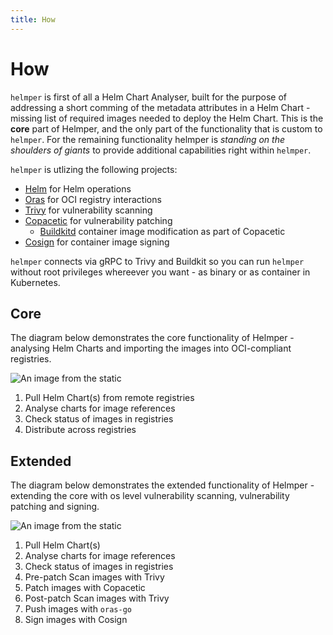 ```yaml
---
title: How
---
```


# How

`helmper` is first of all a Helm Chart Analyser, built for the purpose of addressing a short comming of the metadata attributes in a Helm Chart - missing list of required images needed to deploy the Helm Chart. This is the **core** part of Helmper, and the only part of the functionality that is custom to `helmper`. For the remaining functionality helmper is *standing on the shoulders of giants* to provide additional capabilities right within `helmper`.

`helmper` is utlizing the following projects:
* [Helm](<https://github.com/helm/helm>) for Helm operations
* [Oras](<https://github.com/oras-project/oras-go>) for OCI registry interactions 
* [Trivy](https://github.com/aquasecurity/trivy) for vulnerability scanning
* [Copacetic](https://github.com/project-copacetic/copacetic) for vulnerability patching
    * [Buildkitd](https://github.com/moby/buildkit) container image modification as part of Copacetic
* [Cosign](https://github.com/sigstore/cosign) for container image signing

`helmper` connects via gRPC to Trivy and Buildkit so you can run `helmper` without root privileges whereever you want - as binary or as container in Kubernetes.

## Core

The diagram below demonstrates the core functionality of Helmper - analysing Helm Charts and importing the images into OCI-compliant registries.

![An image from the static](/img/core.svg)

1) Pull Helm Chart(s) from remote registries
2) Analyse charts for image references
3) Check status of images in registries
4) Distribute across registries

## Extended

The diagram below demonstrates the extended functionality of Helmper - extending the core with os level vulnerability scanning, vulnerability patching and signing.

![An image from the static](/img/extended.svg)

1) Pull Helm Chart(s)
2) Analyse charts for image references
3) Check status of images in registries
4) Pre-patch Scan images with Trivy
5) Patch images with Copacetic
6) Post-patch Scan images with Trivy
7) Push images with `oras-go`
8) Sign images with Cosign

